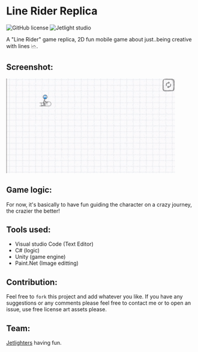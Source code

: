 # Line Rider Replica

![GitHub license](https://img.shields.io/github/license/oussamabonnor1/Line_Rider_Replica_Unity.svg)
![Jetlight studio](https://img.shields.io/badge/Made%20by-Jetlight%20studio-blue.svg?color=082544)

A "Line Rider" game replica, 2D fun mobile game about just..being creative with lines 🗠.

## Screenshot:
<img src="ScreenShots/lineGif.gif" width ="450"/>

## Game logic:
For now, it's basically to have fun guiding the character on a crazy journey, the crazier the better!

## Tools used:
* Visual studio Code (Text Editor)
* C# (logic)
* Unity (game engine)
* Paint.Net (Image editting)

## Contribution:
Feel free to `fork` this project and add whatever you like. If you have any suggestions or any comments please feel free to contact me or to open an issue, use free license art assets please.

## Team:
[Jetlighters](https://github.com/JetLightStudio) having fun.
